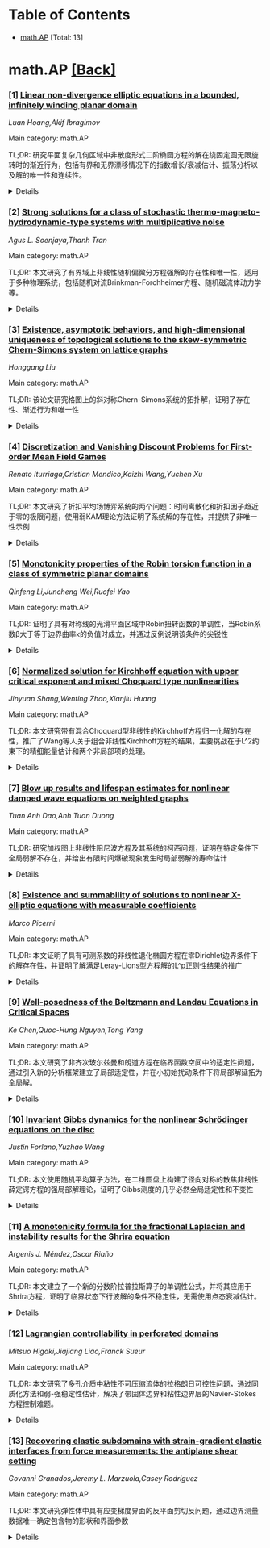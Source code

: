 <div id=toc></div>

# Table of Contents

- [math.AP](#math.AP) [Total: 13]


<div id='math.AP'></div>

# math.AP [[Back]](#toc)

### [1] [Linear non-divergence elliptic equations in a bounded, infinitely winding planar domain](https://arxiv.org/abs/2509.14352)
*Luan Hoang,Akif Ibragimov*

Main category: math.AP

TL;DR: 研究平面复杂几何区域中非散度形式二阶椭圆方程的解在绕固定圆无限旋转时的渐近行为，包括有界和无界漂移情况下的指数增长/衰减估计、振荡分析以及解的唯一性和连续性。


<details>
  <summary>Details</summary>
Motivation: 研究复杂几何区域（无限次绕圆旋转并收敛于该圆）中非散度形式椭圆方程的解的渐近性质，这类问题在数学物理中有重要应用但缺乏系统研究。

Method: 通过分析旋转角度趋于无穷时解的截面最大值行为，分别处理有界漂移和无界漂移情况，建立指数增长/衰减估计，并研究非齐次Dirichlet边界条件和非齐次方程的情况。

Result: 证明有界漂移时解在截面上的最大值随旋转角度指数增长或衰减；无界漂移但增长不快时最大值趋于零或无穷；获得振荡的渐近估计；建立解的唯一性和对边界数据及强迫函数的连续依赖性。

Conclusion: 在复杂几何区域中，非散度形式椭圆方程的解表现出明确的渐近行为，最大值要么指数增长要么指数衰减，这为这类问题的理论分析提供了重要基础。

Abstract: We study the second order elliptic equations of non-divergence form in a
planar domain with complicated geometry. In this case the domain winds around a
fixed circle infinitely many times and converges to it when the rotating angle
goes to infinity. For the homogeneous equation and the homogeneous Dirichlet
boundary condition, in the case of bounded drifts, we prove that the maximum of
the solution on the cross-section corresponding to a given rotating angle
either grows or decays exponentially as the angle goes to infinity. Results for
the oscillation and its asymptotic estimates are also obtained for
inhomogeneous Dirichlet data. If the drift is unbounded but does not grow to
infinity too fast, then the above maximum also goes to either zero or infinity.
For the inhomogeneous equation, we obtain the estimates in the case of bounded
forcing functions. Moreover, we establish the uniqueness of the solution and
its continuous dependence on the boundary data and the forcing function.

</details>


### [2] [Strong solutions for a class of stochastic thermo-magneto-hydrodynamic-type systems with multiplicative noise](https://arxiv.org/abs/2509.14490)
*Agus L. Soenjaya,Thanh Tran*

Main category: math.AP

TL;DR: 本文研究了有界域上非线性随机偏微分方程强解的存在性和唯一性，适用于多种物理系统，包括随机对流Brinkman-Forchheimer方程、随机磁流体动力学等。


<details>
  <summary>Details</summary>
Motivation: 为多种物理相关的非线性随机热磁流体模型提供统一的数学分析框架，解决这些系统中强解的存在性和唯一性问题。

Method: 使用Galerkin逼近和紧致性论证，通过随机过程的Gronwall型引理建立最大强路径解的存在性和唯一性。

Result: 在二维空间中建立了全局强解的存在性和唯一性，推导了强矩界并验证了近似解的Cauchy性质。

Conclusion: 该研究为文献中广泛的非线性随机热磁流体模型提供了统一的理论处理，特别是在二维情况下获得了全局解的结果。

Abstract: We study the existence and uniqueness of strong solutions, in the sense of
PDEs and probability, for a broad class of nonlinear stochastic partial
differential equations (SPDEs) on a bounded domain $\mathscr{O}\subset
\mathbb{R}^d$ ($d\leq 3$), perturbed by spatially correlated multiplicative
noise. Our framework applies to many physically relevant systems, including
stochastic convective Brinkman--Forchheimer equations, stochastic
magnetohydrodynamics (MHD), stochastic B\'enard convection in porous media,
stochastic convective dynamo models, and stochastic magneto-micropolar fluids,
among others. The analysis relies on Galerkin approximations and compactness
arguments. Up to a suitable stopping time, we derive strong moment bounds and
verify a Cauchy property for the approximate solutions, in the absence of any
inherent cancellation structure. By applying a Gronwall-type lemma for
stochastic processes, we establish the existence and uniqueness of maximal
strong pathwise solutions, which are global in two spatial dimensions. These
results provide a unified treatment of a wide class of nonlinear stochastic
thermo-magneto-fluid models in the literature.

</details>


### [3] [Existence, asymptotic behaviors, and high-dimensional uniqueness of topological solutions to the skew-symmetric Chern-Simons system on lattice graphs](https://arxiv.org/abs/2509.14538)
*Honggang Liu*

Main category: math.AP

TL;DR: 该论文研究格图上的斜对称Chern-Simons系统的拓扑解，证明了存在性、渐近行为和唯一性


<details>
  <summary>Details</summary>
Motivation: 研究格图上斜对称Chern-Simons系统的拓扑解，分析其在不同参数条件下的存在性、渐近行为和唯一性

Method: 通过数学分析方法，研究格图上的偏微分方程组，分析当λ趋近于0和无穷大时的渐近行为，并证明在特定条件下的唯一性

Result: 证明了拓扑解的存在性，获得了当λ→0+和λ→+∞时的渐近行为，证明了当格图维度足够大或λ足够大时的唯一性

Conclusion: 该研究为格图上斜对称Chern-Simons系统的拓扑解提供了完整的理论分析框架，包括存在性、渐近性和唯一性结果

Abstract: In this paper, we consider the topological solutions to the skew-symmetric
Chern-Simons system on lattice graphs: $$\left\{\begin{aligned} \Delta u
&=\lambda\mathrm{e}^{\upsilon}(\mathrm{e}^{u}-1)+4\pi\sum\limits_{j=1}^{k_1}m_j\delta_{p_j},
\Delta
\upsilon&=\lambda\mathrm{e}^{u}(\mathrm{e}^{\upsilon}-1)+4\pi\sum\limits_{j=1}^{k_2}n_j\delta_{q_j},
\end{aligned} \right. $$ here, $\lambda\in\mathbb{R}_+$, $k_1$ and $k_2$ are
two positive integers, $m_j\in\mathbb{N}\, (j=1,2,\cdot\cdot\cdot,k_1)$,
$n_j\in\mathbb{N}\,(j=1,2,\cdot\cdot\cdot,k_2)$, and $\delta_{p}$ denotes the
Dirac mass at vertex $p$. Write $$g=4\pi\sum_{j=1}^{k_1}m_j\delta_{p_j},\
h=4\pi\sum_{j=1}^{k_2}n_j\delta_{q_j},\ B = 4\pi\sum_{j=1}^{k_1}m_j +
4\pi\sum_{j=1}^{k_2}n_j.$$ For any fixed $g,h$, we prove the existence of the
topological solutions to the systems, then obtain the asymptotic behaviors of
topological solutions as $\lambda \rightarrow 0_+$ and $\lambda \rightarrow
+\infty$, and finally prove the uniqueness of the topological solutions when
the dimension of lattice graph $\mathbb{Z}^n$ is large enough or $\lambda$ is
large enough.

</details>


### [4] [Discretization and Vanishing Discount Problems for First-order Mean Field Games](https://arxiv.org/abs/2509.14541)
*Renato Iturriaga,Cristian Mendico,Kaizhi Wang,Yuchen Xu*

Main category: math.AP

TL;DR: 本文研究了折扣平均场博弈系统的两个问题：时间离散化和折扣因子趋近于零的极限问题，使用弱KAM理论方法证明了系统解的存在性，并提供了非唯一性示例


<details>
  <summary>Details</summary>
Motivation: 研究折扣平均场博弈系统的时间离散化问题和折扣因子趋近于零时的极限行为，旨在建立系统的数学理论基础和解的存在性

Method: 采用时间离散化方法，运用弱KAM理论，证明折扣Hamilton-Jacobi方程的粘性解存在性和连续性方程的分布意义解

Result: 证明了折扣平均场博弈系统解(u,m)的存在性，其中u是折扣Hamilton-Jacobi方程的粘性解，m是满足分布意义连续性方程的最小化测度

Conclusion: 成功建立了折扣平均场博弈系统的数学框架，证明了解的存在性，并通过示例展示了系统解的非唯一性特性

Abstract: This article focuses two issues related to the first-order discounted mean
field games system. The first is the time discretization problem. The time
discretization approach enables us to prove the existence of solutions (u,m) of
the system, where u is a viscosity solution of the discounted Hamilton-Jacobi
equation and m is a projected minimizing measure satisfying the continuity
equation in the sense of distributions. The second is the vanishing discount
problems for both the discounted mean field games system and its discretized
system. The methods we use primarily derive from weak KAM theory. Moreover, we
provide an example demonstrating the non-uniqueness of solutions to the
discounted mean field games system.

</details>


### [5] [Monotonicity properties of the Robin torsion function in a class of symmetric planar domains](https://arxiv.org/abs/2509.14648)
*Qinfeng Li,Juncheng Wei,Ruofei Yao*

Main category: math.AP

TL;DR: 证明了具有对称线的光滑平面区域中Robin扭转函数的单调性，当Robin系数β大于等于边界曲率κ的负值时成立，并通过反例说明该条件的尖锐性


<details>
  <summary>Details</summary>
Motivation: 研究Robin边界条件下扭转函数的单调性性质，探索在什么条件下对称区域中的扭转函数能够保持单调性

Method: 通过数学分析和构造反例的方法，证明当β ≥ -κ时扭转函数具有单调性，并构造反例说明条件的必要性

Result: 证明了在β ≥ -κ的条件下，具有对称线的光滑平面区域中的Robin扭转函数具有单调性，且该条件在某种意义下是最优的

Conclusion: Robin系数与边界曲率的关系是保证扭转函数单调性的关键条件，该结果为相关领域的研究提供了重要的理论依据

Abstract: We prove the monotonicity property of the Robin torsion function in a smooth
planar domain $\Omega$ with a line of symmetry, provided that the Robin
coefficient $\beta$ is greater than or equal to the negative of the boundary
curvature $\kappa$ (i.e., $\beta \geq -\kappa$ on $\partial\Omega$). We also
show that this condition is, in a certain sense, sharp by constructing a
counterexample.

</details>


### [6] [Normalized solution for Kirchhoff equation with upper critical exponent and mixed Choquard type nonlinearities](https://arxiv.org/abs/2509.14681)
*Jinyuan Shang,Wenting Zhao,Xianjiu Huang*

Main category: math.AP

TL;DR: 本文研究带有混合Choquard型非线性的Kirchhoff方程归一化解的存在性，推广了Wang等人关于组合非线性Kirchhoff方程的结果，主要挑战在于L^2约束下的精细能量估计和两个非局部项的处理。


<details>
  <summary>Details</summary>
Motivation: 研究Kirchhoff方程在混合Choquard型非线性下的归一化解存在性问题，该问题涉及两个非局部项（Kirchhoff项和Choquard非线性）的相互作用，以及上临界指数相关的数学分析挑战。

Method: 采用变分方法，在L^2约束条件下构造能量泛函，通过精细的能量估计来恢复紧性，处理两个非局部项带来的数学困难，并利用Hardy-Littlewood-Sobolev不等式分析临界指数问题。

Result: 证明了在参数范围a,b,ρ>0，α∈(0,3)，14/3<q<6条件下，该Kirchhoff方程归一化解的存在性，推广了之前2<q<10/3范围的结果。

Conclusion: 成功解决了带有混合Choquard非线性的Kirchhoff方程归一化解存在性问题，发展了处理两个非局部项和临界指数的数学方法，为这类方程的研究提供了新的理论框架。

Abstract: In this paper, we consider the existence of normalized solution to the
following Kirchhoff equation with mixed Choquard type nonlinearities:
\begin{equation*} \begin{cases} -\left(a + b \int_{\mathbb{R}^3} |\nabla u|^2
\, dx\right) \Delta u - \lambda u = \mu |u|^{q-2} u + (I_\alpha * |u|^{\alpha +
3}) |u|^{\alpha +1} u, \quad x \in \mathbb{R}^3, \\ \int_{\mathbb{R}^3} u^2 \,
dx = \rho^2, \end{cases} \end{equation*} where $a,b,\rho >0$, $\alpha \in
\left(0, 3\right)$, $\frac{14}{3} < q < 6$ and $\lambda \in \mathbb{R}$ will
arise as a Lagrange multiplier. The quantity $\alpha + 3$ here represents the
upper critical exponent relevant to the Hardy-Littlewood-Sobolev inequality,
and this exponent can be regarded as equivalent to the Sobolev critical
exponent $2^*$. We generalize the results by Wang et al.(Discrete and
Continuous Dynamical Systems, 2025), which focused on nonlinear Kirchhoff
equations with combined nonlinearities when $2< q< \frac{10}{3}$. The primary
challenge lies in the necessity for subtle energy estimates under the
\(L^2\)-constraint to achieve compactness recovery. Meanwhile, we need to deal
with the difficulties created by the two nonlocal terms appearing in the
equation.

</details>


### [7] [Blow up results and lifespan estimates for nonlinear damped wave equations on weighted graphs](https://arxiv.org/abs/2509.14767)
*Tuan Anh Dao,Anh Tuan Duong*

Main category: math.AP

TL;DR: 研究加权图上非线性阻尼波方程及其系统的柯西问题，证明在特定条件下全局弱解不存在，并给出有限时间爆破现象发生时局部弱解的寿命估计


<details>
  <summary>Details</summary>
Motivation: 研究加权图上非线性阻尼波方程的爆破现象，旨在证明在特定体积增长条件和初始数据下全局弱解不存在，并给出局部弱解的寿命估计

Method: 通过分析加权图上波方程的柯西问题，在球体积增长和初始数据满足特定条件下，证明全局弱解不存在，并推导局部弱解的寿命估计

Result: 证明了在特定条件下全局弱解不存在，给出了局部弱解的寿命估计，并通过n维整数格点图的应用验证了结果的优化性

Conclusion: 该研究为加权图上非线性阻尼波方程的爆破行为提供了理论分析，部分结果在n维整数格点图上恢复了欧几里得空间中的已知结果，证明了结果的优化性

Abstract: In this article, we are interested in studying the Cauchy problems for
nonlinear damped wave equations and their systems on a weighted graph. Our main
purpose is two-fold, namely, under certain conditions for volume growth of a
ball and the initial data we would like to not only prove nonexistence of
global (in time) weak solutions but also indicate lifespan estimates for local
(in time) weak solutions when a blow-up phenomenon in finite time occurs.
Throughout the present paper, we will partially give a positive answer for the
optimality of our results by an application to the $n$-dimensional integer
lattice graph $\Z^n$ to recover the well-known results in the Euclidean
setting.

</details>


### [8] [Existence and summability of solutions to nonlinear X-elliptic equations with measurable coefficients](https://arxiv.org/abs/2509.14811)
*Marco Picerni*

Main category: math.AP

TL;DR: 本文证明了具有可测系数的非线性退化椭圆方程在零Dirichlet边界条件下的解存在性，并证明了解满足Leray-Lions型方程解的L^p正则性结果的推广


<details>
  <summary>Details</summary>
Motivation: 研究具有可测系数和非线性算子的退化椭圆方程的解存在性和正则性，这类方程在偏微分方程理论和应用中具有重要意义

Method: 使用散度形式的非线性算子，基于满足Poincaré不等式和加倍条件的向量场族，证明解的存在性

Result: 证明了零Dirichlet边界条件下解的存在性，并证明了解满足Leray-Lions型方程L^p正则性结果的推广

Conclusion: 本文成功建立了具有可测系数的非线性退化椭圆方程解的存在性和正则性理论，推广了经典结果

Abstract: We prove an existence result for solutions to a class of nonlinear
degenerate-elliptic equations with measurable coefficients and zero Dirichlet
boundary condition. The main term is given by a nonlinear operator in
divergence form associated to a family of vector fields which satisfy a
Poincar\'e inequality and the doubling condition.
  Furthermore, we prove that the solutions satisfy a generalization of the
$L^p$-regularity results which hold for the solutions to Leray-Lions type
equations.

</details>


### [9] [Well-posedness of the Boltzmann and Landau Equations in Critical Spaces](https://arxiv.org/abs/2509.14845)
*Ke Chen,Quoc-Hung Nguyen,Tong Yang*

Main category: math.AP

TL;DR: 本文研究了非齐次玻尔兹曼和朗道方程在临界函数空间中的适定性问题，通过引入新的分析框架建立了局部适定性，并在小初始扰动条件下将局部解延拓为全局解。


<details>
  <summary>Details</summary>
Motivation: 解决动力学理论中临界函数空间内非齐次玻尔兹曼和朗道方程的适定性这一基本开放问题，这是该领域的核心理论挑战。

Method: 开发了新的分析框架，引入了适应方程内在尺度不变性的新型各向异性范数，利用正则化效应和线性化碰撞算子的分解技术。

Result: 成功建立了在临界范数小初始扰动条件下，靠近全局麦克斯韦分布的局部适定性，并将局部解延拓为全局解，获得了逐点衰减估计。

Conclusion: 不仅解决了临界空间中动力学方程的基本理论问题，而且提供了适用于更广泛类型动力学模型的新方法，具有重要的理论意义和应用价值。

Abstract: This paper investigates the well-posedness of the inhomogeneous Boltzmann and
Landau equations in critical function spaces, a fundamental open problem in
kinetic theory. We develop a new analytical framework to establish local
well-posedness near a global Maxwellian for both equations, under the
assumption that the initial perturbation is small in a critical norm. A major
contribution lies in the introduction of a novel anisotropic norm adapted to
the intrinsic scaling invariance of the equations, which provides precise
control over the high-frequency behavior of solutions. By leveraging the
regularizing effect and a decomposition of the linearized collision operator,
we further extend the local solution globally in time and establish pointwise
decay estimates. Our work not only resolves a fundamental issue in the theory
of kinetic equations in critical spaces, but also provides a new approach
applicable to a broader class of kinetic models.

</details>


### [10] [Invariant Gibbs dynamics for the nonlinear Schrödinger equations on the disc](https://arxiv.org/abs/2509.14861)
*Justin Forlano,Yuzhao Wang*

Main category: math.AP

TL;DR: 本文使用随机平均算子方法，在二维圆盘上构建了径向对称的散焦非线性薛定谔方程的强局部解理论，证明了Gibbs测度的几乎必然全局适定性和不变性


<details>
  <summary>Details</summary>
Motivation: 完成Tzvetkov (2006, 2008) 启动的在圆盘上构建非线性薛定谔方程不变Gibbs动力学的项目，建立强解理论

Method: 采用随机平均算子ansatz方法，构建强局部时间解理论，利用Bourgain的不变测度论证

Result: 证明了Gibbs测度的几乎必然全局适定性和不变性，成功构建了强解的不变Gibbs动力学

Conclusion: 该方法成功解决了二维圆盘上径向对称散焦非线性薛定谔方程的Gibbs测度不变性问题，完善了相关理论框架

Abstract: We consider the two-dimensional defocusing nonlinear Schr\"odinger equation
(NLS) on the unit disc in the plane with the Gibbs initial data under radial
symmetry. By using a type of random averaging operator ansatz, we build a
strong local-in-time solution theory, and thus prove almost sure global
well-posedness and invariance of the Gibbs measure via Bourgain's invariant
measure argument. This work completes the program initiated by Tzvetkov (2006,
2008) on the construction of invariant Gibbs dynamics (of strong solutions) for
NLS on the disc.

</details>


### [11] [A monotonicity formula for the fractional Laplacian and instability results for the Shrira equation](https://arxiv.org/abs/2509.14870)
*Argenis J. Méndez,Oscar Riaño*

Main category: math.AP

TL;DR: 本文建立了一个新的分数阶拉普拉斯算子的单调性公式，并将其应用于Shrira方程，证明了临界状态下行波解的条件不稳定性，无需使用点态衰减估计。


<details>
  <summary>Details</summary>
Motivation: 研究分数阶色散方程解的空间局部化与色散之间的相互作用，为高维情况下的单调性技术提供灵活方法。

Method: 利用先前工作中引入的新型伪微分算子，建立分数阶拉普拉斯算子的单调性公式，推导控制L^2质量长期行为的virial型估计。

Result: 证明了Shrira方程行波解在临界状态下的条件不稳定性结果，获得了不依赖点态衰减估计的不稳定性结论。

Conclusion: 该方法为高维单调性技术提供了稳健灵活的工具，揭示了非线性色散模型中非局部色散与空间局部化之间的微妙相互作用。

Abstract: By employing a new class of pseudo-differential operators introduced in a
previous work, we establish a novel monotonicity formula for the fractional
Laplacian $|\nabla_x|^\alpha$ in $\mathbb{R}^n$, with $n \geq 2$ and $\alpha
\in [1,2)$, This framework enables us to localize our analysis to specific
regions of Euclidean space where monotonicity properties of the $L^2$-mass of
solutions to dispersive equations with fractional dispersion are preserved.
  As an application, we focus on the Shrira equation, proving conditional
instability results for its traveling wave solutions in the critical regime. We
deduce key virial-type estimates that govern the long-time behavior of the
$L^2$-mass. As a consequence, we establish instability results without
requiring pointwise decay estimates employed in previous works. Our approach
provides a robust and flexible method for monotonicity techniques to higher
dimensions, shedding light on the delicate interplay between nonlocal
dispersion and spatial localization in nonlinear dispersive models.

</details>


### [12] [Lagrangian controllability in perforated domains](https://arxiv.org/abs/2509.14913)
*Mitsuo Higaki,Jiajiang Liao,Franck Sueur*

Main category: math.AP

TL;DR: 本文研究了多孔介质中粘性不可压缩流体的拉格朗日可控性问题，通过同质化方法和弱-强稳定性估计，解决了带固体边界和粘性边界层的Navier-Stokes方程控制难题。


<details>
  <summary>Details</summary>
Motivation: 解决Navier-Stokes方程在有固体边界和无滑移条件下的拉格朗日可控性问题，特别是处理粘性边界层带来的困难。

Method: 结合同质化方法、弱-强稳定性估计、椭圆方程的Runge型近似和解析系数方程的Cauchy-Kowalevsky型定理。

Result: 在多孔介质中，当孔洞体积分数足够小时，实现了粘性不可压缩流体的拉格朗日可控性，并定量分析了孔洞参数和流体初始数据大小的影响。

Conclusion: 通过同质化方法成功解决了带边界条件的Navier-Stokes方程拉格朗日可控性问题，为多孔介质流体控制提供了理论依据。

Abstract: The question at stake in Lagrangian controllability is whether one can move a
patch of fluid particles to a target location by means of remote action in a
given time interval. In the last two decades, positive results have been
obtained both for the incompressible Euler and Navier-Stokes equations.
However, for the latter, the case where the fluid is contained within domains
bounded by solid boundaries with the no-slip condition has not been addressed,
with respect to the difficulty caused by viscous boundary layers. In this
paper, we investigate the Lagrangian controllability of viscous incompressible
fluid in perforated domains for which the fraction of volume occupied by the
holes is sufficiently small. Moreover, we quantitatively distinguish situations
depending on the parameters for holes (diameter and distance) and for fluid
(size of the initial data). Our approach relies on recent results on
homogenization for evolutionary problems and on weak-strong stability estimates
in measure of flows, alongside classical results on Runge-type approximations
for elliptic equations and on Cauchy-Kowalevsky-type theorems for equations
with analytic coefficients. Here, homogenization refers to the vanishing
viscosity limit outside a porous medium, where (after scaling in time) the
Navier-Stokes equations are homogenized to the Euler or Darcy equations.

</details>


### [13] [Recovering elastic subdomains with strain-gradient elastic interfaces from force measurements: the antiplane shear setting](https://arxiv.org/abs/2509.15171)
*Govanni Granados,Jeremy L. Marzuola,Casey Rodriguez*

Main category: math.AP

TL;DR: 本文研究弹性体中具有应变梯度界面的反平面剪切反问题，通过边界测量数据唯一确定包含物的形状和界面参数


<details>
  <summary>Details</summary>
Motivation: 开发一种非破坏性检测方法，用于识别弹性体内部包含物（如损伤区域）的形状和材料特性，解决传统方法难以处理高阶界面能量效应的问题

Method: 采用Dirichlet-to-Neumann映射技术，改进因子分解法以处理高阶边界算子和非平凡零空间问题，通过数值实验验证方法可行性

Result: 证明了从边界位移-应力测量中能够唯一恢复剪切参数、界面参数以及包含物形状，数值实验表明该方法具有实际应用潜力

Conclusion: 该框架为检测内部不均匀性（包括损伤子体积）提供了实用的非破坏性工具，成功解决了高阶界面能量带来的计算挑战

Abstract: We introduce and study a new inverse problem for antiplane shear in elastic
bodies with strain-gradient interfaces. The setting is a homogeneous isotropic
elastic body containing an inclusion separated by a thin interface endowed with
higher-order surface energy. Using displacement-stress measurements on the
exterior boundary, expressed through a certain Dirichlet-to-Neumann map, we
show uniqueness in recovering both the shear and interface parameters, as well
as the shape of the inclusion. To address the inverse shape problem, we adapt
the factorization method to account for the complications introduced by the
higher-order boundary operator and its nontrivial null space. Numerical
experiments illustrate the feasibility of the approach, indicating that the
framework potentially provides a practical tool for nondestructive detection of
interior inhomogeneities, including damaged subvolumes.

</details>
